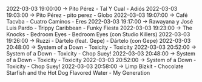 2022-03-03 19:00:00 -> Pito Pérez - Tal Y Cual - Adiós
2022-03-03 19:03:00 -> Pito Pérez - pito perez - Globo
2022-03-03 19:07:00 -> Café Tacvba - Cuatro Caminos - Eres
2022-03-03 19:17:00 -> Rawayana y José Luis Pardo - Trippy Caribbean - Funky Fiesta
2022-03-03 19:23:00 -> The Knocks - Bedroom Eyes - Bedroom Eyes (con Studio Killers)
2022-03-03 19:26:00 -> Ruzzi - Dártelo (feat. Gepe) - Dártelo (con Gepe)
2022-03-03 20:48:00 -> System of a Down - Toxicity - Toxicity
2022-03-03 20:52:00 -> System of a Down - Toxicity - Chop Suey!
2022-03-03 20:48:00 -> System of a Down - Toxicity - Toxicity
2022-03-03 20:52:00 -> System of a Down - Toxicity - Chop Suey!
2022-03-03 20:58:00 -> Limp Bizkit - Chocolate Starfish and the Hot Dog Flavored Water - My Generation
